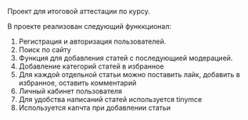 Проект для итоговой аттестации по курсу.

В проекте реализован следующий функкционал: 
1. Регистрация и авторизация пользователей.
2. Поиск по сайту
3. Функция для добавления статей с последующией модерацией.
4. Добавление категорий статей в избранное
5. Для каждой отдельной статьи можно поставить лайк, добавить в избранное, оставить комментарий
6. Личный кабинет пользователя
7. Для удобства написаний статей используется tinymce
8. Используется капчта при добавлении статьи 

